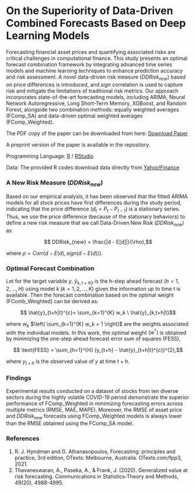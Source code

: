 # On the Superiority of Data-Driven Combined Forecasts Based on Deep Learning Models

Forecasting financial asset prices and quantifying associated risks are critical challenges in computational finance. This study presents an optimal forecast combination framework by integrating advanced time series models and machine learning techniques to enhance prediction accuracy and risk assessment. A novel data-driven risk measure ($DDRisk_{new}$) based on price differences is introduced, and $sign$ correlation is used to capture risk and mitigate the limitations of traditional risk metrics. Our approach incorporates state-of-the-art forecasting models, including ARIMA, Neural Network Autoregressive, Long Short-Term Memory, XGBoost, and Random Forest, alongside two combination methods: equally weighted averages (FComp\_SA) and data-driven optimal weighted averages (FComp\_Weighted).

The PDF copy of the paper can be downloaded from here: [Download Paper](https://ieeexplore.ieee.org/abstract/document/11126694) 

A preprint version of the paper is available in the repository.

Programming Language: [R](https://cran.r-project.org/bin/windows/base/) / [RStudio](https://posit.co/downloads/)

Data: The provided R codes download data directly from [Yahoo!Finance](https://ca.finance.yahoo.com/)

### A New Risk Measure ($DDRisk_{new}$)

Based on our empirical analysis, it has been observed that the fitted ARIMA models for all stock prices have first differences during the study period, indicating that the price difference ($d_{t} = P_{t} - P_{t-1}$) is a stationary series. Thus, we use the price difference (because of the stationary behaviors) to define a new risk measure that we call Data-Driven New Risk ($DDRisk_{new}$) as
```math
    DDRisk_{new} = \frac{|d - E[d]|}{\rho},
```
where $\rho = Corr(d-E(d), sign(d-E(d)))$.

### Optimal Forecast Combination

Let for the target variable $y$, $\hat{y}_{k,t+h|t}$ is the h-step ahead forecast ($h=1,2, \ldots, H$) using model $k$ ($k=1,2, \ldots, K$) given the information up to time $t$ is available. Then the forecast combination based on the optimal weight (FComb\_Weighted) can be derived as:
```math
    \hat{y}_{t+h|t}^{c}= \sum_{k=1}^{K} w_k \ \hat{y}_{k,t+h|t}
```
where $w_k$ $\left( \sum_{k=1}^{K} w_k = 1 \right)$ are the weights associated with the individual models. In this work, the optimal weight $(w^{*})$ is obtained by minimizing the one-step ahead forecast error sum of squares (FESS),
```math
    \text{FESS} = \sum_{h=1}^{H} (y_{t+h} - \hat{y}_{t+h|t}^{c})^{2},
```
where $y_{t+h}$ is the observed value of $y$ at time $t+h$.

### Findings

Experimental results conducted on a dataset of stocks from ten diverse sectors during the highly volatile COVID-19 period demonstrate the superior performance of FComp\_Weighted in minimizing forecasting errors across multiple metrics (RMSE, MAE, MAPE). Moreover, the RMSE of asset price and $DDRisk_{new}$ forecasts using FComp\_Weighted models is always lower than the RMSE obtained using the FComp\_SA model.

### References

1. R. J. Hyndman and G. Athanasopoulos, Forecasting: principles and practice, 3rd edition, OTexts: Melbourne, Australia. OTexts.com/fpp3, 2021.
2. Thavaneswaran, A., Paseka, A., \& Frank, J. (2020). Generalized value at risk forecasting. Communications in Statistics-Theory and Methods, 49(20), 4988-4995.
